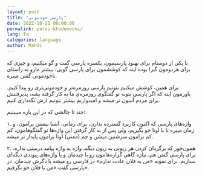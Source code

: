 ```yaml
---
layout: post
title: "پارسی‌ خودمونی"
date: 2022-10-21 00:00:00
permalink: parsi-khodemooni/
lang: fa
categories: language
author: Mahdi
---
```



با یکی از دوستام برای بهبود پارسیمون، یکسره پارسی گفت و گو میکنیم، و چیزی که برای هردومون گیرا بوده اینه که کوششمون برای پارسی گویی، بیشتر مارو به راستای نا‌خودمونی گفتن میبره.

برای همین، کوشش میکنیم بتونیم پارسی روزمر‌ه‌تر و خودمونی‌تری رو پیدا کنیم.  باورمون اینه که اگر پارسی بتونه تو گفتگوی روزمره‌ی ما به کار گرفته بشه، پذیرفتنش برای مردم آسون تر میشه و امیدواریم بیشتر بتونیم ازش نگه‌داری کنیم.

چند تا چالشی که در این باره میبینیم:

۱. واژه‌های پارسی که اکنون کاربرد گسترده ندارن، برای زمانی، آشنا نیستن برامون، و زمان میبره تا با اونا خو بگیریم، ولی پس از به کار گرفتن این واژه‌ها تو گفتگوهامون، کم کم برامون سرشتین میشن و چم (معنی) اونا برامون پایدار تر میشه.

۲. همون‌جور که برگردان کردن هر زبونی به زبون دیگه، واژه به واژه پیامد درستی
نداره، برای پارسی گفتن هم، نیازه گاهی گزاره‌هامون رو با چیدمان و یا
واژه‌های پیوندی دیگه‌ای بسازیم. برای نمونه «من به فلان عادت ندارم» در
فارسی رو میشه با دگرش چیدمان، در پارسی گفت «من با فلان خو نگرفتم».



